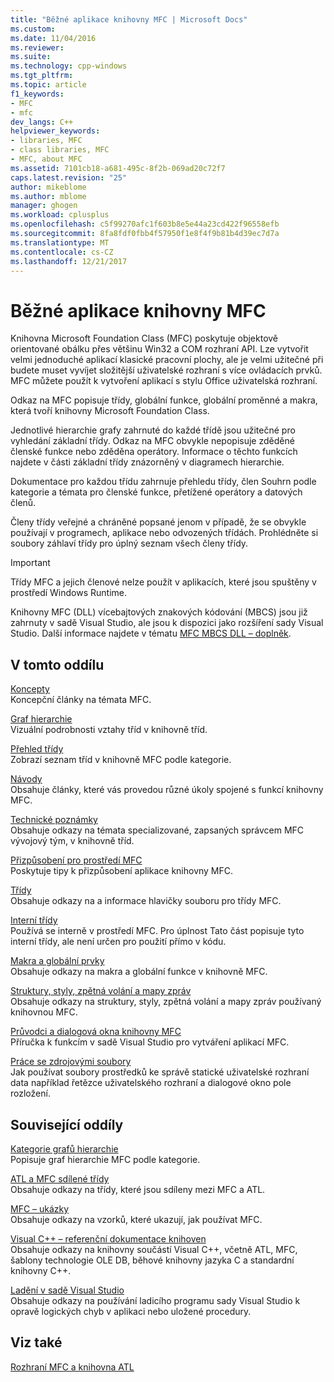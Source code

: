```yaml
---
title: "Běžné aplikace knihovny MFC | Microsoft Docs"
ms.custom: 
ms.date: 11/04/2016
ms.reviewer: 
ms.suite: 
ms.technology: cpp-windows
ms.tgt_pltfrm: 
ms.topic: article
f1_keywords:
- MFC
- mfc
dev_langs: C++
helpviewer_keywords:
- libraries, MFC
- class libraries, MFC
- MFC, about MFC
ms.assetid: 7101cb18-a681-495c-8f2b-069ad20c72f7
caps.latest.revision: "25"
author: mikeblome
ms.author: mblome
manager: ghogen
ms.workload: cplusplus
ms.openlocfilehash: c5f99270afc1f603b8e5e44a23cd422f96558efb
ms.sourcegitcommit: 8fa8fdf0fbb4f57950f1e8f4f9b81b4d39ec7d7a
ms.translationtype: MT
ms.contentlocale: cs-CZ
ms.lasthandoff: 12/21/2017
---
```

# <a name="mfc-desktop-applications"></a>Běžné aplikace knihovny MFC
Knihovna Microsoft Foundation Class (MFC) poskytuje objektově orientované obálku přes většinu Win32 a COM rozhraní API. Lze vytvořit velmi jednoduché aplikací klasické pracovní plochy, ale je velmi užitečné při budete muset vyvíjet složitější uživatelské rozhraní s více ovládacích prvků. MFC můžete použít k vytvoření aplikací s stylu Office uživatelská rozhraní.  
  
 Odkaz na MFC popisuje třídy, globální funkce, globální proměnné a makra, která tvoří knihovny Microsoft Foundation Class.  
  
 Jednotlivé hierarchie grafy zahrnuté do každé třídě jsou užitečné pro vyhledání základní třídy. Odkaz na MFC obvykle nepopisuje zděděné členské funkce nebo zděděna operátory. Informace o těchto funkcích najdete v části základní třídy znázorněný v diagramech hierarchie.  
  
 Dokumentace pro každou třídu zahrnuje přehledu třídy, člen Souhrn podle kategorie a témata pro členské funkce, přetížené operátory a datových členů.  
  
 Členy třídy veřejné a chráněné popsané jenom v případě, že se obvykle používají v programech, aplikace nebo odvozených třídách. Prohlédněte si soubory záhlaví třídy pro úplný seznam všech členy třídy.  
  
> [!IMPORTANT]
>  Třídy MFC a jejich členové nelze použít v aplikacích, které jsou spuštěny v prostředí Windows Runtime.  
>   
>  Knihovny MFC (DLL) vícebajtových znakových kódování (MBCS) jsou již zahrnuty v sadě Visual Studio, ale jsou k dispozici jako rozšíření sady Visual Studio. Další informace najdete v tématu [MFC MBCS DLL – doplněk](mfc-mbcs-dll-add-on.md).  
  
## <a name="in-this-section"></a>V tomto oddílu  
 [Koncepty](mfc-concepts.md)  
 Koncepční články na témata MFC.  
  
 [Graf hierarchie](hierarchy-chart.md)  
 Vizuální podrobnosti vztahy tříd v knihovně tříd.  
  
 [Přehled třídy](class-library-overview.md)  
 Zobrazí seznam tříd v knihovně MFC podle kategorie.  
  
 [Návody](walkthroughs-mfc.md)  
 Obsahuje články, které vás provedou různé úkoly spojené s funkcí knihovny MFC.  
  
 [Technické poznámky](mfc-technical-notes.md)  
 Obsahuje odkazy na témata specializované, zapsaných správcem MFC vývojový tým, v knihovně tříd.  
  
 [Přizpůsobení pro prostředí MFC](customization-for-mfc.md)  
 Poskytuje tipy k přizpůsobení aplikace knihovny MFC.  
  
 [Třídy](reference/mfc-classes.md)  
 Obsahuje odkazy na a informace hlavičky souboru pro třídy MFC.  
  
 [Interní třídy](reference/internal-classes.md)  
 Používá se interně v prostředí MFC. Pro úplnost Tato část popisuje tyto interní třídy, ale není určen pro použití přímo v kódu.  
  
 [Makra a globální prvky](reference/mfc-macros-and-globals.md)  
 Obsahuje odkazy na makra a globální funkce v knihovně MFC.  
  
 [Struktury, styly, zpětná volání a mapy zpráv](reference/structures-styles-callbacks-and-message-maps.md)  
 Obsahuje odkazy na struktury, styly, zpětná volání a mapy zpráv používaný knihovnou MFC.  
  
 [Průvodci a dialogová okna knihovny MFC](reference/mfc-wizards-and-dialog-boxes.md)  
 Příručka k funkcím v sadě Visual Studio pro vytváření aplikací MFC.  
  
 [Práce se zdrojovými soubory](../windows/working-with-resource-files.md)  
 Jak používat soubory prostředků ke správě statické uživatelské rozhraní data například řetězce uživatelského rozhraní a dialogové okno pole rozložení.  
  
## <a name="related-sections"></a>Související oddíly  
 [Kategorie grafů hierarchie](hierarchy-chart-categories.md)  
 Popisuje graf hierarchie MFC podle kategorie.  
  
 [ATL a MFC sdílené třídy](../atl-mfc-shared/atl-mfc-shared-classes.md)  
 Obsahuje odkazy na třídy, které jsou sdíleny mezi MFC a ATL.  
  
 [MFC – ukázky](../visual-cpp-samples.md)  
 Obsahuje odkazy na vzorků, které ukazují, jak používat MFC.  
  
 [Visual C++ – referenční dokumentace knihoven](../standard-library/cpp-standard-library-reference.md)  
 Obsahuje odkazy na knihovny součástí Visual C++, včetně ATL, MFC, šablony technologie OLE DB, běhové knihovny jazyka C a standardní knihovny C++.  
  
 [Ladění v sadě Visual Studio](/visualstudio/debugger/debugging-in-visual-studio.md)  
 Obsahuje odkazy na používání ladicího programu sady Visual Studio k opravě logických chyb v aplikaci nebo uložené procedury.  
  
## <a name="see-also"></a>Viz také  
 [Rozhraní MFC a knihovna ATL](mfc-and-atl.md)
